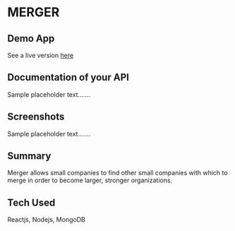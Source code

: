 # MERGER

## Demo App

See a live version [here](https://guarded-anchorage-26538.herokuapp.com/)

## Documentation of your API

Sample placeholder text.......

## Screenshots

Sample placeholder text.......

## Summary

Merger allows small companies to find other small companies with which to merge in order to become larger, stronger organizations.

## Tech Used

Reactjs, Nodejs, MongoDB